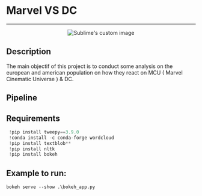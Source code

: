 # Marvel VS DC 
--------------
 

<p align="center">
  <img src=  https://user-images.githubusercontent.com/52492864/150648002-b34191a1-c001-49d9-bb41-67c4c8508153.jpg alt="Sublime's custom image"/>
</p>


Description
-----------

The main objectif of this project is to conduct some analysis on the european and american population on how they react on MCU ( Marvel Cinematic Universe ) & DC.


Pipeline
-----------



Requirements
-----------
```python
 !pip install tweepy==3.9.0
 !conda install -c conda-forge wordcloud 
 !pip install textblob**
 !pip install nltk 
 !pip install bokeh 
```


Example to run: 
-----------
``` 
bokeh serve --show .\bokeh_app.py
```

 
